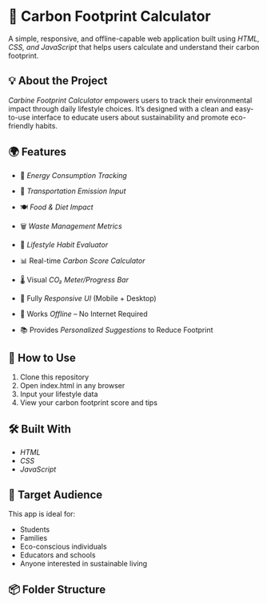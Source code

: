 # 🌱 Carbon Footprint Calculator

A simple, responsive, and offline-capable web application built using *HTML, CSS, and JavaScript* that helps users calculate and understand their carbon footprint.

## 💡 About the Project

*Carbine Footprint Calculator* empowers users to track their environmental impact through daily lifestyle choices. It’s designed with a clean and easy-to-use interface to educate users about sustainability and promote eco-friendly habits.

## 🌍 Features

- 🔌 *Energy Consumption Tracking*  
- 🚗 *Transportation Emission Input*  
- 🍽 *Food & Diet Impact*  
- 🗑 *Waste Management Metrics*  
- 🧘 *Lifestyle Habit Evaluator*

- 📊 Real-time *Carbon Score Calculator*  
- 🌡 Visual *CO₂ Meter/Progress Bar*  
- 📱 Fully *Responsive UI* (Mobile + Desktop)  
- 📴 Works *Offline* – No Internet Required  
- 📚 Provides *Personalized Suggestions* to Reduce Footprint

## 🚀 How to Use

1. Clone this repository  
2. Open index.html in any browser  
3. Input your lifestyle data  
4. View your carbon footprint score and tips

## 🛠 Built With

- *HTML*
- *CSS*
- *JavaScript*

## 🎯 Target Audience

This app is ideal for:
- Students
- Families
- Eco-conscious individuals
- Educators and schools
- Anyone interested in sustainable living

## 📦 Folder Structure

